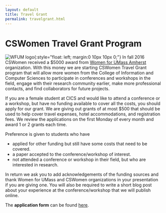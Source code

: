 ```yaml
---
layout: default
title: Travel Grant
permalink: travelgrant.html
---
```


# CSWomen Travel Grant Program
![WFUM logo](/images/WFUMlogo.jpg){:style="float: left; margin:0 10px 10px 0;"}
In fall 2016 CSWomen received a $5000 award from [Women for UMass Amherst](http://www.umass.edu/wfum/) organization. With this money we are starting CSWomen Travel Grant program that will allow more women from the College of Information and Computer Sciences to participate in conferences and workshops in the field, engage with their research community earlier, make more professional contacts, and find collaborators for future projects.

If you are a female student at CICS and would like to attend a conference or a workshop, but have no funding available to cover all the costs, you should apply for our grant. We are giving out grants of at most $500 that should be used to help cover travel expenses, hotel accommodations, and registration fees. We review the applications on the first Monday of every month and award 1 or 2 grants each time.

Preference is given to students who have
- applied for other funding but still have some costs that need to be covered.
- a paper accepted to the conference/workshop of interest.
- not attended a conference or workshop in their field, but who are interested in research.

In return we ask you to add acknowledgements of the funding sources and thank Women for UMass and CSWomen organizations in your presentation if you are giving one. You will also be required to write a short blog post about your experience at the conference/workshop that we will publish online.

The **application form** can be found [here](https://goo.gl/forms/Q2jBSOuinchZfyEk2).